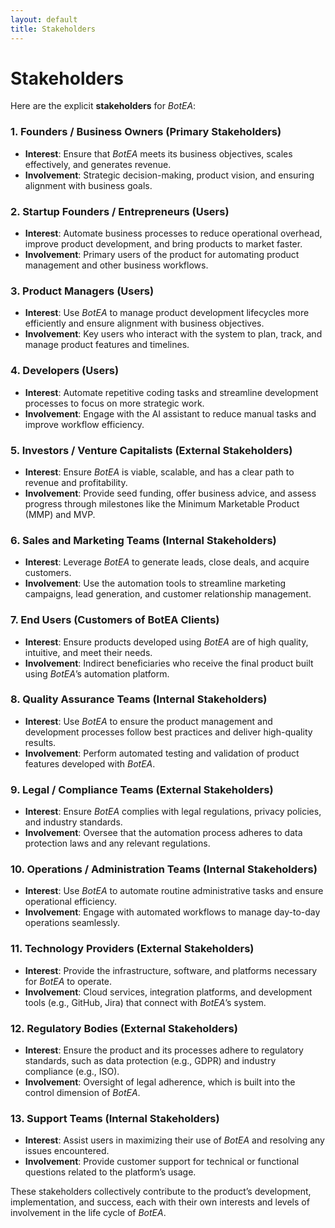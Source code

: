 ```yaml
---
layout: default
title: Stakeholders
---
```


# Stakeholders

Here are the explicit **stakeholders** for *BotEA*:

### 1. **Founders / Business Owners (Primary Stakeholders)**
   - **Interest**: Ensure that *BotEA* meets its business objectives, scales effectively, and generates revenue.
   - **Involvement**: Strategic decision-making, product vision, and ensuring alignment with business goals.

### 2. **Startup Founders / Entrepreneurs (Users)**
   - **Interest**: Automate business processes to reduce operational overhead, improve product development, and bring products to market faster.
   - **Involvement**: Primary users of the product for automating product management and other business workflows.

### 3. **Product Managers (Users)**
   - **Interest**: Use *BotEA* to manage product development lifecycles more efficiently and ensure alignment with business objectives.
   - **Involvement**: Key users who interact with the system to plan, track, and manage product features and timelines.

### 4. **Developers (Users)**
   - **Interest**: Automate repetitive coding tasks and streamline development processes to focus on more strategic work.
   - **Involvement**: Engage with the AI assistant to reduce manual tasks and improve workflow efficiency.

### 5. **Investors / Venture Capitalists (External Stakeholders)**
   - **Interest**: Ensure *BotEA* is viable, scalable, and has a clear path to revenue and profitability.
   - **Involvement**: Provide seed funding, offer business advice, and assess progress through milestones like the Minimum Marketable Product (MMP) and MVP.

### 6. **Sales and Marketing Teams (Internal Stakeholders)**
   - **Interest**: Leverage *BotEA* to generate leads, close deals, and acquire customers.
   - **Involvement**: Use the automation tools to streamline marketing campaigns, lead generation, and customer relationship management.

### 7. **End Users (Customers of BotEA Clients)**
   - **Interest**: Ensure products developed using *BotEA* are of high quality, intuitive, and meet their needs.
   - **Involvement**: Indirect beneficiaries who receive the final product built using *BotEA*’s automation platform.

### 8. **Quality Assurance Teams (Internal Stakeholders)**
   - **Interest**: Use *BotEA* to ensure the product management and development processes follow best practices and deliver high-quality results.
   - **Involvement**: Perform automated testing and validation of product features developed with *BotEA*.

### 9. **Legal / Compliance Teams (External Stakeholders)**
   - **Interest**: Ensure *BotEA* complies with legal regulations, privacy policies, and industry standards.
   - **Involvement**: Oversee that the automation process adheres to data protection laws and any relevant regulations.

### 10. **Operations / Administration Teams (Internal Stakeholders)**
   - **Interest**: Use *BotEA* to automate routine administrative tasks and ensure operational efficiency.
   - **Involvement**: Engage with automated workflows to manage day-to-day operations seamlessly.

### 11. **Technology Providers (External Stakeholders)**
   - **Interest**: Provide the infrastructure, software, and platforms necessary for *BotEA* to operate.
   - **Involvement**: Cloud services, integration platforms, and development tools (e.g., GitHub, Jira) that connect with *BotEA*’s system.

### 12. **Regulatory Bodies (External Stakeholders)**
   - **Interest**: Ensure the product and its processes adhere to regulatory standards, such as data protection (e.g., GDPR) and industry compliance (e.g., ISO).
   - **Involvement**: Oversight of legal adherence, which is built into the control dimension of *BotEA*.

### 13. **Support Teams (Internal Stakeholders)**
   - **Interest**: Assist users in maximizing their use of *BotEA* and resolving any issues encountered.
   - **Involvement**: Provide customer support for technical or functional questions related to the platform’s usage.

These stakeholders collectively contribute to the product’s development, implementation, and success, each with their own interests and levels of involvement in the life cycle of *BotEA*.
